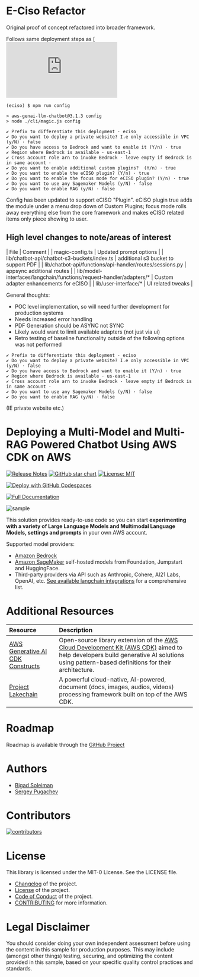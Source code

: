 # E-Ciso Refactor
Original proof of concept refactored into broader framework.

Follows same deployment steps as [![Original Framework](https://aws-samples.github.io/aws-genai-llm-chatbot/guide/deploy.html)

```
(eciso) $ npm run config

> aws-genai-llm-chatbot@3.1.3 config
> node ./cli/magic.js config

✔ Prefix to differentiate this deployment · eciso
✔ Do you want to deploy a private website? I.e only accessible in VPC (y/N) · false
✔ Do you have access to Bedrock and want to enable it (Y/n) · true
✔ Region where Bedrock is available · us-east-1
✔ Cross account role arn to invoke Bedrock - leave empty if Bedrock is in same account · 
✔ Do you want to enable additional custom plugins?  (Y/n) · true
✔ Do you want to enable the eCISO plugin? (Y/n) · true
✔ Do you want to enable the focus mode for eCISO plugin? (Y/n) · true
✔ Do you want to use any Sagemaker Models (y/N) · false
✔ Do you want to enable RAG (y/N) · false
```

Config has been updated to support eCISO "Plugin". eCISO plugin true adds the module under a menu drop down of Custom Plugins; focus mode rolls away everything else from the core framework and makes eCISO related items only piece showing to user.

## High level changes to note/areas of interest

| File | Comment |
| magic-config.ts | Updated prompt options |
| lib/chatbot-api/chatbot-s3-buckets/index.ts | additional s3 bucket to support PDF |
| lib/chatbot-api/functions/api-handler/routes/sessions.py | appsync additional routes |
| lib/model-interfaces/langchain/functions/request-handler/adapters/* | Custom adapter enhancements for eCISO |
| lib/user-interface/* | UI related tweaks | 

General thoughts:
* POC level implementation, so will need further development for production systems
* Needs increased error handling
* PDF Generation should be ASYNC not SYNC
* Likely would want to limit available adapters (not just via ui)
* Retro testing of baseline functionality outside of the following options was not performed
```
✔ Prefix to differentiate this deployment · eciso
✔ Do you want to deploy a private website? I.e only accessible in VPC (y/N) · false
✔ Do you have access to Bedrock and want to enable it (Y/n) · true
✔ Region where Bedrock is available · us-east-1
✔ Cross account role arn to invoke Bedrock - leave empty if Bedrock is in same account · 
✔ Do you want to use any Sagemaker Models (y/N) · false
✔ Do you want to enable RAG (y/N) · false
```
(IE private website etc.)


# Deploying a Multi-Model and Multi-RAG Powered Chatbot Using AWS CDK on AWS

[![Release Notes](https://img.shields.io/github/v/release/aws-samples/aws-genai-llm-chatbot)](https://github.com/aws-samples/aws-genai-llm-chatbot/releases)
[![GitHub star chart](https://img.shields.io/github/stars/aws-samples/aws-genai-llm-chatbot?style=social)](https://star-history.com/#aws-samples/aws-genai-llm-chatbot)
[![License: MIT](https://img.shields.io/badge/License-MIT-yellow.svg)](https://opensource.org/licenses/MIT)

[![Deploy with GitHub Codespaces](https://github.com/codespaces/badge.svg)](https://aws-samples.github.io/aws-genai-llm-chatbot/guide/deploy.html#deploy-with-github-codespaces)

[![Full Documentation](https://img.shields.io/badge/Full%20Documentation-blue?style=for-the-badge&logo=Vite&logoColor=white)](https://aws-samples.github.io/aws-genai-llm-chatbot/)

![sample](docs/about/assets/chabot-sample.gif "AWS GenAI Chatbot")

This solution provides ready-to-use code so you can start **experimenting with a variety of Large Language Models and Multimodal Language Models, settings and prompts** in your own AWS account.

Supported model providers:

- [Amazon Bedrock](https://aws.amazon.com/bedrock/)
- [Amazon SageMaker](https://aws.amazon.com/sagemaker/) self-hosted models from Foundation, Jumpstart and HuggingFace.
- Third-party providers via API such as Anthropic, Cohere, AI21 Labs, OpenAI, etc. [See available langchain integrations](https://python.langchain.com/docs/integrations/llms/) for a comprehensive list.

# Additional Resources

| Resource |Description|
|:-------------|:-------------|
| [AWS Generative AI CDK Constructs](https://github.com/awslabs/generative-ai-cdk-constructs/) | Open-source library extension of the [AWS Cloud Development Kit (AWS CDK)](https://docs.aws.amazon.com/cdk/v2/guide/home.html)  aimed to help developers build generative AI solutions using pattern-based definitions for their architecture. |
| [Project Lakechain](https://github.com/awslabs/project-lakechain) | A powerful cloud-native, AI-powered, document (docs, images, audios, videos) processing framework built on top of the AWS CDK. |

# Roadmap

Roadmap is available through the [GitHub Project](https://github.com/orgs/aws-samples/projects/69)

# Authors

- [Bigad Soleiman](https://www.linkedin.com/in/bigadsoleiman/)
- [Sergey Pugachev](https://www.linkedin.com/in/spugachev/)

# Contributors
[![contributors](https://contrib.rocks/image?repo=aws-samples/aws-genai-llm-chatbot&max=2000)](https://github.com/aws-samples/aws-genai-llm-chatbot/graphs/contributors)

# License

This library is licensed under the MIT-0 License. See the LICENSE file.

- [Changelog](CHANGELOG.md) of the project.
- [License](LICENSE) of the project.
- [Code of Conduct](CODE_OF_CONDUCT.md) of the project.
- [CONTRIBUTING](CONTRIBUTING.md#security-issue-notifications) for more information.

# Legal Disclaimer

You should consider doing your own independent assessment before using the content in this sample for production purposes. This may include (amongst other things) testing, securing, and optimizing the content provided in this sample, based on your specific quality control practices and standards.
